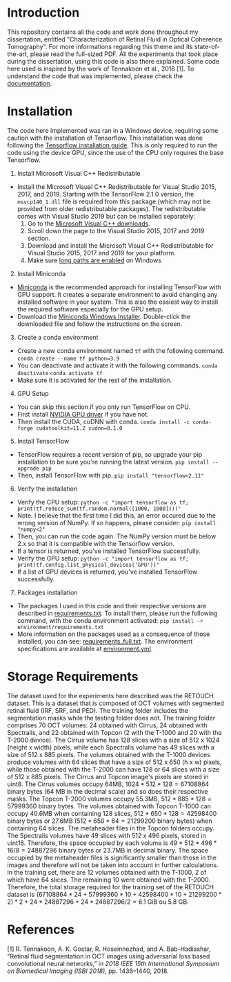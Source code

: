 # Introduction
This repository contains all the code and work done throughout my dissertation, entitled "Characterization of Retinal Fluid in Optical Coherence Tomography". For more informations regarding this theme and its state-of-the-art, please read the full-sized PDF. All the experiments that took place during the dissertation, using this code is also there explained. Some code here used is inspired by the work of Tennakoon et al., 2018 [1]. To understand the code that was implemented, please check the [documentation](documentation.md).

# Installation
The code here implemented was ran in a Windows device, requiring some caution with the installation of Tensorflow. This installation was done following the [Tensorflow installation guide](https://www.tensorflow.org/install/pip?hl=en#windows-native_1). This is only required to run the code using the device GPU, since the use of the CPU only requires the base Tensorflow.
1. Install Microsoft Visual C++ Redistributable
- Install the Microsoft Visual C++ Redistributable for Visual Studio 2015, 2017, and 2019. Starting with the TensorFlow 2.1.0 version, the  ```msvcp140_1.dll``` file is required from this package (which may not be provided from older redistributable packages). The redistributable comes with Visual Studio 2019 but can be installed separately:
  1. Go to the [Microsoft Visual C++ downloads](https://learn.microsoft.com/en-us/cpp/windows/latest-supported-vc-redist?view=msvc-170).
  2. Scroll down the page to the Visual Studio 2015, 2017 and 2019 section.
  3. Download and install the Microsoft Visual C++ Redistributable for Visual Studio 2015, 2017 and 2019 for your platform.
  4. Make sure [long paths are enabled](https://superuser.com/questions/1119883/windows-10-enable-ntfs-long-paths-policy-option-missing) on Windows

2. Install Miniconda  
- [Miniconda](https://docs.anaconda.com/miniconda/) is the recommended approach for installing TensorFlow with GPU support. It creates a separate environment to avoid changing any installed software in your system. This is also the easiest way to install the required software especially for the GPU setup.
- Download the [Miniconda Windows Installer](https://repo.anaconda.com/miniconda/Miniconda3-latest-Windows-x86_64.exe). Double-click the downloaded file and follow the instructions on the screen.

3. Create a conda environment
- Create a new conda environment named ```tf``` with the following command.
  ```conda create --name tf python=3.9```
- You can deactivate and activate it with the following commands.
  ```conda deactivate```
  ```conda activate tf```
- Make sure it is activated for the rest of the installation.

4. GPU Setup
- You can skip this section if you only run TensorFlow on CPU.
- First install [NVIDIA GPU driver](https://www.nvidia.com/Download/index.aspx) if you have not.
- Then install the CUDA, cuDNN with conda.
  ```conda install -c conda-forge cudatoolkit=11.2 cudnn=8.1.0```

5. Install TensorFlow
- TensorFlow requires a recent version of pip, so upgrade your pip installation to be sure you're running the latest version.
  ```pip install --upgrade pip```
- Then, install TensorFlow with pip.
  ```pip install "tensorflow<2.11"```

6. Verify the installation
- Verify the CPU setup:
  ```python -c "import tensorflow as tf; print(tf.reduce_sum(tf.random.normal([1000, 1000])))"```
- Note: I believe that the first time I did this, an error occured due to the wrong version of NumPy. If so happens, please consider:
  ```pip install "numpy<2"```
- Then, you can run the code again. The NumPy version must be below 2.x so that it is compatible with the Tensorflow version.
- If a tensor is returned, you've installed TensorFlow successfully.
- Verify the GPU setup:
  ```python -c "import tensorflow as tf; print(tf.config.list_physical_devices('GPU'))"```
- If a list of GPU devices is returned, you've installed TensorFlow successfully.

7. Packages installation
- The packages I used in this code and their respective versions are described in [requirements.txt](environment/requirements.txt). To install them, please run the following command, with the conda environment activated:
 ```pip install -r environment/requirements.txt```
- More information on the packages used as a consequence of those installed, you can see: [requirements_full.txt](environment/requirements_full.txt). The environment specifications are available at [environment.yml](environment/environment.yml).

# Storage Requirements
The dataset used for the experiments here described was the RETOUCH dataset. This is a dataset that is composed of OCT volumes with segmented retinal fluid (IRF, SRF, and PED). The training folder includes the segmentation masks while the testing folder does not. The training folder comprises 70 OCT volumes: 24 obtained with Cirrus, 24 obtained with Spectralis, and 22 obtained with Topcon (2 with the T-1000 and 20 with the T-2000 device). 
The Cirrus volume has 128 slices with a size of 512 x 1024 (height x width) pixels, while each Spectralis volume has 49 slices with a size of 512 x 885 pixels. The volumes obtained with the T-1000 devices produce volumes with 64 slices that have a size of 512 x 650 (h x w) pixels, while those obtained with the T-2000 can have 128 or 64 slices with a size of 512 x 885 pixels. 
The Cirrus and Topcon image's pixels are stored in uint8. The Cirrus volumes occupy 64MB, $1024*512*128 = 67 108 864$ binary bytes ($64$ MB in the decimal scale) and so does their respective masks. The Topcon T-2000 volumes occupy 55.3MB, $512*885*128 = 57 999 360$ binary bytes. The volumes obtained with Topcon T-1000 can occupy 40.6MB when containing 128 slices, $512*650*128 = 42 598 400$ binary bytes or 27.6MB ($512*650*64 = 21 299 200$ binary bytes) when containing 64 slices. The metaheader files in the Topcon folders occupy. The Spectralis volumes have 49 slices with 512 x 496 pixels, stored in uint16. Therefore, the space occupied by each volume is $49*512*496*16/8=24 887 296$ binary bytes or 23.7MB in decimal binary. The space occupied by the metaheader files is significantly smaller than those in the images and therefore will not be taken into account in further calculations.
In the training set, there are 12 volumes obtained with the T-1000, 2 of which have 64 slices. The remaining 10 were obtained with the T-2000. Therefore, the total storage required for the training set of the RETOUCH dataset is $(67 108 864*24 + 57 999 360*10 + 42 598 400*10 + 21 299 200*2)*2 + 24*24 887 296 + 24*24 887 296/2 = 6.1$ GiB ou $5.8$ GB.

# References
[1] R. Tennakoon, A. K. Gostar, R. Hoseinnezhad, and A. Bab-Hadiashar, “Retinal fluid segmentation in OCT images using adversarial loss based convolutional neural networks,” in *2018 IEEE 15th International Symposium on Biomedical Imaging (ISBI 2018)*, pp. 1436–1440, 2018.
